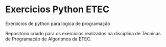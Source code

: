 # Exercicios Python ETEC 
 Exercicios de python para logica de programação

 Repositório criado para os exercicios realizados na disciplina de Técnicas de Programação de Algoritmos da ETEC.
